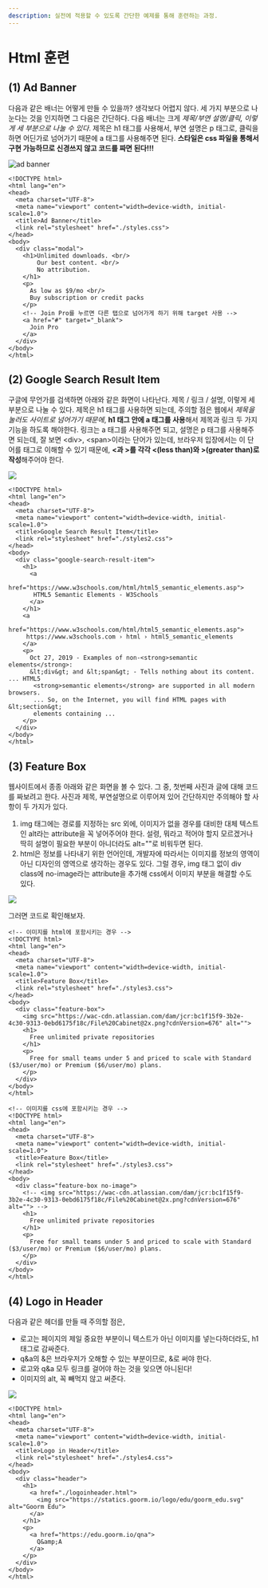 ```yaml
---
description: 실전에 적용할 수 있도록 간단한 예제를 통해 훈련하는 과정.
---
```


# Html 훈련

## \(1\) Ad Banner

다음과 같은 배너는 어떻게 만들 수 있을까? 생각보다 어렵지 않다. 세 가지 부분으로 나눈다는 것을 인지하면 그 다음은 간단하다. 다음 배너는 크게 _제목/부연 설명/클릭, 이렇게 세 부분으로 나눌 수 있다_. 제목은 h1 태그를 사용해서, 부연 설명은 p 태그로, 클릭을 하면 어딘가로 넘어가기 때문에 a 태그를 사용해주면 된다. **스타일은 css 파일을 통해서 구현 가능하므로 신경쓰지 않고 코드를 짜면 된다!!!** 

![ad banner](../.gitbook/assets/365.png)

```markup
<!DOCTYPE html>
<html lang="en">
<head>
  <meta charset="UTF-8">
  <meta name="viewport" content="width=device-width, initial-scale=1.0">
  <title>Ad Banner</title>
  <link rel="stylesheet" href="./styles.css">
</head>
<body>
  <div class="modal">
    <h1>Unlimited downloads. <br/>
        Our best content. <br/>
        No attribution.
    </h1>
    <p>
      As low as $9/mo <br/>
      Buy subscription or credit packs
    </p>
    <!-- Join Pro를 누르면 다른 탭으로 넘어가게 하기 위해 target 사용 -->
    <a href="#" target="_blank">
      Join Pro
    </a>
  </div>
</body>
</html>
```

## \(2\) Google Search Result Item

구글에 무언가를 검색하면 아래와 같은 화면이 나타난다. 제목 / 링크 / 설명, 이렇게 세 부분으로 나눌 수 있다. 제목은 h1 태그를 사용하면 되는데, 주의할 점은 웹에서 _제목을 눌러도 사이트로 넘어가기 때문에_, **h1 태그 안에 a 태그를 사용**해서 제목과 링크 두 가지 기능을 하도록 해야한다. 링크는 a 태그를 사용해주면 되고, 설명은 p 태그를 사용해주면 되는데, 잘 보면 &lt;div&gt;, &lt;span&gt;이라는 단어가 있는데, 브라우저 입장에서는 이 단어를 태그로 이해할 수 있기 때문에, **&lt;과 &gt;를 각각 &lt;\(less than\)와 &gt;\(greater than\)로 작성**해주어야 한다. 

![](../.gitbook/assets/367.png)

```markup
<!DOCTYPE html>
<html lang="en">
<head>
  <meta charset="UTF-8">
  <meta name="viewport" content="width=device-width, initial-scale=1.0">
  <title>Google Search Result Item</title>
  <link rel="stylesheet" href="./styles2.css">
</head>
<body>
  <div class="google-search-result-item">
    <h1>
      <a
       href="https://www.w3schools.com/html/html5_semantic_elements.asp">
       HTML5 Semantic Elements - W3Schools
      </a>
    </h1>
    <a
     href="https://www.w3schools.com/html/html5_semantic_elements.asp">
     https://www.w3schools.com › html › html5_semantic_elements
    </a>
    <p>
      Oct 27, 2019 - Examples of non-<strong>semantic elements</strong>: 
      &lt;div&gt; and &lt;span&gt; - Tells nothing about its content. ... HTML5
       <strong>semantic elements</strong> are supported in all modern browsers. 
       ... So, on the Internet, you will find HTML pages with &lt;section&gt; 
       elements containing ...
    </p>
  </div>
</body>
</html>

```

## \(3\) Feature Box

웹사이트에서 종종 아래와 같은 화면을 볼 수 있다. 그 중, 첫번째 사진과 글에 대해 코드를 짜보려고 한다. 사진과 제목, 부연설명으로 이루어져 있어 간단하지만 주의해야 할 사항이 두 가지가 있다. 

1. img 태그에는 경로를 지정하는 src 외에, 이미지가 없을 경우를 대비한 대체 텍스트인 alt라는 attribute을 꼭 넣어주어야 한다. 설령, 뭐라고 적어야 할지 모르겠거나 딱히 설명이 필요한 부분이 아니더라도 alt=""로 비워두면 된다. 
2. html은 정보를 나타내기 위한 언어인데, 개발자에 따라서는 이미지를 정보의 영역이 아닌 디자인의 영역으로 생각하는 경우도 있다. 그럴 경우, img 태그 없이 div class에 no-image라는 attribute을 추가해 css에서 이미지 부분을 해결할 수도 있다. 

![](../.gitbook/assets/369-_li.jpg)

그러면 코드로 확인해보자. 

```markup
<!-- 이미지를 html에 포함시키는 경우 -->
<!DOCTYPE html>
<html lang="en">
<head>
  <meta charset="UTF-8">
  <meta name="viewport" content="width=device-width, initial-scale=1.0">
  <title>Feature Box</title>
  <link rel="stylesheet" href="./styles3.css">
</head>
<body>
  <div class="feature-box">
    <img src="https://wac-cdn.atlassian.com/dam/jcr:bc1f15f9-3b2e-4c30-9313-0ebd6175f18c/File%20Cabinet@2x.png?cdnVersion=676" alt="">
    <h1>
      Free unlimited private repositories
    </h1>
    <p>
      Free for small teams under 5 and priced to scale with Standard ($3/user/mo) or Premium ($6/user/mo) plans.
    </p>
  </div>
</body>
</html>

<!-- 이미지를 css에 포함시키는 경우 -->
<!DOCTYPE html>
<html lang="en">
<head>
  <meta charset="UTF-8">
  <meta name="viewport" content="width=device-width, initial-scale=1.0">
  <title>Feature Box</title>
  <link rel="stylesheet" href="./styles3.css">
</head>
<body>
  <div class="feature-box no-image">
    <!-- <img src="https://wac-cdn.atlassian.com/dam/jcr:bc1f15f9-3b2e-4c30-9313-0ebd6175f18c/File%20Cabinet@2x.png?cdnVersion=676" alt=""> -->
    <h1>
      Free unlimited private repositories
    </h1>
    <p>
      Free for small teams under 5 and priced to scale with Standard ($3/user/mo) or Premium ($6/user/mo) plans.
    </p>
  </div>
</body>
</html>
```

## \(4\) Logo in Header

다음과 같은 헤더를 만들 때 주의할 점은,

* 로고는 페이지의 제일 중요한 부분이니 텍스트가 아닌 이미지를 넣는다하더라도, h1 태그로 감싸준다. 
* q&a의 &은 브라우저가 오해할 수 있는 부분이므로, &amp;로 써야 한다. 
* 로고와 q&a 모두 링크를 걸어야 하는 것을 잊으면 아니된다! 
* 이미지의 alt, 꼭 빼먹지 않고 써준다. 

![](../.gitbook/assets/370.png)

```markup
<!DOCTYPE html>
<html lang="en">
<head>
  <meta charset="UTF-8">
  <meta name="viewport" content="width=device-width, initial-scale=1.0">
  <title>Logo in Header</title>
  <link rel="stylesheet" href="./styles4.css">
</head>
<body>
  <div class="header">
    <h1>
      <a href="./logoinheader.html">
        <img src="https://statics.goorm.io/logo/edu/goorm_edu.svg" alt="Goorm Edu">
      </a>
    </h1>
    <p>
      <a href="https://edu.goorm.io/qna">
        Q&amp;A
      </a>
    </p>
  </div>
</body>
</html>
```

